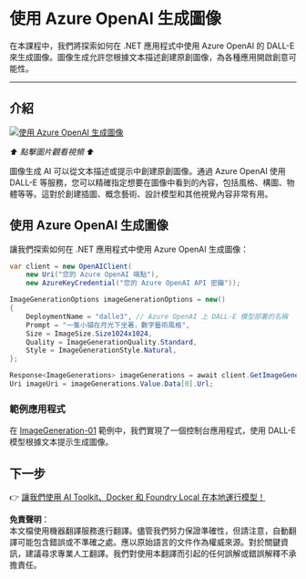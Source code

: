 # 使用 Azure OpenAI 生成圖像

在本課程中，我們將探索如何在 .NET 應用程式中使用 Azure OpenAI 的 DALL-E 來生成圖像。圖像生成允許您根據文本描述創建原創圖像，為各種應用開啟創意可能性。

---

## 介紹

[![使用 Azure OpenAI 生成圖像](https://img.youtube.com/vi/ru3U8MHbFFI/0.jpg)](https://youtu.be/ru3U8MHbFFI?feature=shared)

_⬆️ 點擊圖片觀看視頻 ⬆️_

圖像生成 AI 可以從文本描述或提示中創建原創圖像。通過 Azure OpenAI 使用 DALL-E 等服務，您可以精確指定想要在圖像中看到的內容，包括風格、構圖、物體等等。這對於創建插圖、概念藝術、設計模型和其他視覺內容非常有用。

## 使用 Azure OpenAI 生成圖像

讓我們探索如何在 .NET 應用程式中使用 Azure OpenAI 生成圖像：

```csharp
var client = new OpenAIClient(
    new Uri("您的 Azure OpenAI 端點"), 
    new AzureKeyCredential("您的 Azure OpenAI API 密鑰"));

ImageGenerationOptions imageGenerationOptions = new()
{
    DeploymentName = "dalle3", // Azure OpenAI 上 DALL-E 模型部署的名稱
    Prompt = "一隻小貓在月光下坐著，數字藝術風格",
    Size = ImageSize.Size1024x1024,
    Quality = ImageGenerationQuality.Standard,
    Style = ImageGenerationStyle.Natural,
};

Response<ImageGenerations> imageGenerations = await client.GetImageGenerationsAsync(imageGenerationOptions);
Uri imageUri = imageGenerations.Value.Data[0].Url;
```

### 範例應用程式

在 [ImageGeneration-01](./src/ImageGeneration-01) 範例中，我們實現了一個控制台應用程式，使用 DALL-E 模型根據文本提示生成圖像。

## 下一步

👉 [讓我們使用 AI Toolkit、Docker 和 Foundry Local 在本地運行模型！](./06-LocalModelRunners.md)

**免責聲明**：  
本文檔使用機器翻譯服務進行翻譯。儘管我們努力保證準確性，但請注意，自動翻譯可能包含錯誤或不準確之處。應以原始語言的文件作為權威來源。對於關鍵資訊，建議尋求專業人工翻譯。我們對使用本翻譯而引起的任何誤解或錯誤解釋不承擔責任。